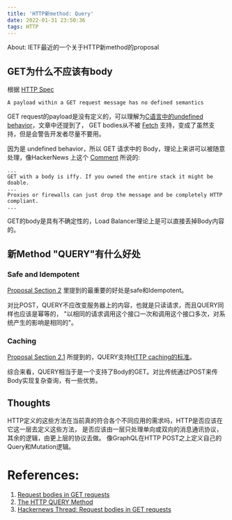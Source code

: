 ```yaml
---
title: 'HTTP新method: Query'
date: 2022-01-31 23:50:36
tags: HTTP
---
```


About: IETF最近的一个关于HTTP新method的proposal

## GET为什么不应该有body
根据 [HTTP Spec][5]
```
A payload within a GET request message has no defined semantics
```
GET request的payload是没有定义的，可以理解为[C语言中的undefined behavior][1]，文章中还提到了，
GET bodies从不被 [Fetch][4] 支持，变成了虽然支持，但是会警告开发者尽量不要用。

因为是 undefined behavior，所以 GET 请求中的 Body，理论上来讲可以被随意处理，像HackerNews
上这个 [Comment][6] 所说的:
```
... 
GET with a body is iffy. If you owned the entire stack it might be doable. 
...
Proxies or firewalls can just drop the message and be completely HTTP compliant.
...
```
GET的body是具有不确定性的，Load Balancer理论上是可以直接丢掉Body内容的。

## 新Method "QUERY"有什么好处

### Safe and Idempotent
[Proposal Section 2][7]
里提到的最重要的好处是safe和Idempotent。

对比POST，QUERY不应改变服务器上的内容，也就是只读请求，而且QUERY同样也应该是幂等的，
"以相同的请求调用这个接口一次和调用这个接口多次，对系统产生的影响是相同的"。

### Caching
[Proposal Section 2.1][2] 所提到的，QUERY支持[HTTP caching的标准][3]。

综合来看，QUERY相当于是一个支持了Body的GET。对比传统通过POST来传Body实现复杂查询，有一些优势。

## Thoughts
HTTP定义的这些方法在当前真的符合各个不同应用的需求吗，HTTP是否应该在它这一层去定义这些方法，
是否应该由一层只处理单向或双向的消息通讯协议， 其余的逻辑，由更上层的协议去做。
像GraphQL在HTTP POST之上定义自己的Query和Mutation逻辑。


# References:
1. [Request bodies in GET requests](https://evertpot.com/get-request-bodies/)
2. [The HTTP QUERY Method](https://datatracker.ietf.org/doc/html/draft-ietf-httpbis-safe-method-w-body-02)
3. [Hackernews Thread: Request bodies in GET requests](https://news.ycombinator.com/item?id=30129631)

[1]: <https://evertpot.com/get-request-bodies/>
[2]: <https://datatracker.ietf.org/doc/html/draft-ietf-httpbis-safe-method-w-body-02#section-2.1>
[3]: <https://datatracker.ietf.org/doc/html/draft-ietf-httpbis-cache-19#section-4>
[4]: <https://developer.mozilla.org/en-US/docs/Web/API/Fetch_API>
[5]: <https://datatracker.ietf.org/doc/html/rfc7231#section-4.3.1>
[6]: <https://news.ycombinator.com/item?id=30155696>
[7]: <https://datatracker.ietf.org/doc/html/draft-ietf-httpbis-safe-method-w-body-02#section-2>
